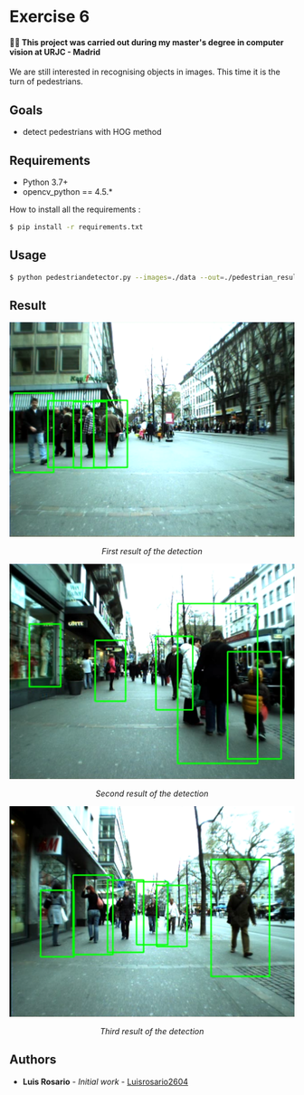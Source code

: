 # Exercise 6

#### 👨‍🎓 This project was carried out during my master's degree in computer vision at URJC - Madrid

We are still interested in recognising objects in images. This time it is the turn of pedestrians.

## Goals

- detect pedestrians with HOG method

## Requirements

* Python 3.7+
* opencv_python == 4.5.*

How to install all the requirements :
```bash
$ pip install -r requirements.txt
```

## Usage

```bash
$ python pedestriandetector.py --images=./data --out=./pedestrian_result.avi
```

## Result

<p align="center">
  <img src="./imgs/result.png">
</p>
<p align="center">
  <i>First result of the detection</i>
</p>

<p align="center">
  <img src="./imgs/result1.png">
</p>
<p align="center">
  <i>Second result of the detection</i>
</p>

<p align="center">
  <img src="./imgs/result2.png">
</p>
<p align="center">
  <i>Third result of the detection</i>
</p>

## Authors

* **Luis Rosario** - *Initial work* - [Luisrosario2604](https://github.com/Luisrosario2604)